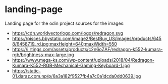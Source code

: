 # landing-page
Landing page for the odin project
sources for the images: 
- https://cdn.worldvectorlogo.com/logos/redragon.svg
- https://pisces.bbystatic.com/image2/BestBuy_US/images/products/6458/6458719_rd.jpg;maxHeight=640;maxWidth=550
- https://i.rtings.com/assets/products/c2n6oZAF/redragon-k552-kumara-rgb/brightness-max-large.jpg
- https://www.mega-ks.com/wp-content/uploads/2018/04/Redragon-Kumara-K552-RGB-Mechanical-Gaming-Keyboard-1.jpg
- https://static-01.daraz.com.np/p/6a3a182f9527fb4a7c0a1dcda0dd0639.jpg
